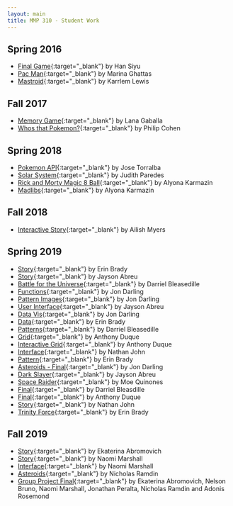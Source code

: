 ```yaml
---
layout: main
title: MMP 310 - Student Work
---
```


## Spring 2016
- [Final Game](16s/han_siyu/){:target="_blank"} by Han Siyu
- [Pac Man](16s/smarina_ghattas/){:target="_blank"} by Marina Ghattas
- [Mastroid](16s/karrlem_lewis/){:target="_blank"} by Karrlem Lewis


## Fall 2017
- [Memory Game](https://lanagaballa7.github.io/310/midterm-1/){:target="_blank"} by Lana Gaballa  
- [Whos that Pokemon?](https://philip177.github.io/MMP310-classwork/Finals/){:target="_blank"} by Philip Cohen  

## Spring 2018
- [Pokemon API](http://torralbajose.com/Pokemon-API/){:target="_blank"} by Jose Torralba
- [Solar System](https://judith8181.github.io/mmp310final/solar-system/empty-example/index.html){:target="_blank"} by Judith Paredes
- [Rick and Morty Magic 8 Ball](https://alyonatiki.github.io/Magic8ball_usingAPI/){:target="_blank"} by Alyona Karmazin
- [Madlibs](https://alyonatiki.github.io/madlibs_GiphyAPI/){:target="_blank"} by Alyona Karmazin



## Fall 2018
- [Interactive Story](https://ailishmyers.github.io/mmp310/group-project/index.html){:target="_blank"} by Ailish Myers


## Spring 2019
- [Story](https://itsanerin.github.io/MMP310/plot/){:target="_blank"} by Erin Brady
- [Story](https://guywithpen.github.io/mmp310/story/){:target="_blank"} by Jayson Abreu
- [Battle for the Universe](https://darrielb23.github.io/MMP-310/plot/index.html){:target="_blank"} by Darriel Bleasedille
- [Functions](https://natas7509.github.io/mmp310/Functions/index.html){:target="_blank"} by Jon Darling
- [Pattern Images](https://natas7509.github.io/mmp310/pattern_images/){:target="_blank"} by Jon Darling
- [User Interface](https://guywithpen.github.io/mmp310/user_interface/){:target="_blank"} by Jayson Abreu
- [Data Vis](https://natas7509.github.io/mmp310/DataVis/){:target="_blank"} by Jon Darling
- [Data](https://itsanerin.github.io/MMP310/data//){:target="_blank"} by Erin Brady
- [Patterns](https://darrielb23.github.io/MMP-310/patterns/index.html){:target="_blank"} by Darriel Bleasedille
- [Grid](https://duquea95.github.io/mmp-310/grid/){:target="_blank"} by Anthony Duque
- [Interactive Grid](https://duquea95.github.io/mmp-310/interactive-grid/){:target="_blank"} by Anthony Duque
- [Interface](https://nathanjohn12.github.io/mmp310/interface/){:target="_blank"} by Nathan John
- [Pattern](https://itsanerin.github.io/MMP310/pattern/){:target="_blank"} by Erin Brady
- [Asteroids - Final](https://natas7509.github.io/mmp310/Final/index.html){:target="_blank"} by Jon Darling
- [Dark Slayer](https://guywithpen.github.io/mmp310/spaceshipinspace/){:target="_blank"} by Jayson Abreu
- [Space Raider](https://moequinn.github.io/mmp310_/spaceship_object_6/){:target="_blank"} by Moe Quinones
- [Final](https://darrielb23.github.io/MMP-310/final/index.html){:target="_blank"} by Darriel Bleasdille
- [Final](https://duquea95.github.io/mmp-310/final/){:target="_blank"} by Anthony Duque
- [Story](https://nathanjohn12.github.io/mmp310/Story%20Final/){:target="_blank"} by Nathan John
- [Trinity Force](https://itsanerin.github.io/MMP310/space%20plot/index.html){:target="_blank"} by Erin Brady


## Fall 2019
- [Story](https://koheiro.github.io/MMP310/assignment3/){:target="_blank"} by Ekaterina Abromovich
- [Story](https://marsii.github.io/MMP310/loop/index.html){:target="_blank"} by Naomi Marshall
- [Interface](https://marsii.github.io/MMP310/interface/index.html){:target="_blank"} by Naomi Marshall
- [Asteroids](https://nicholasramdin.github.io/mmp310/class/){:target="_blank"} by Nicholas Ramdin
- [Group Project Final](https://owenbmcc.github.io/final/){:target="_blank"} by Ekaterina Abromovich, Nelson Bruno, Naomi Marshall, Jonathan Peralta, Nicholas Ramdin and Adonis Rosemond